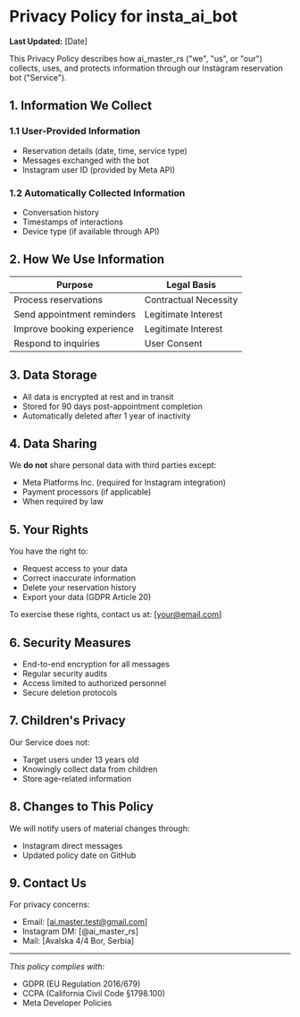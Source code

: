 # Privacy Policy for insta_ai_bot

**Last Updated:** [Date]

This Privacy Policy describes how ai_master_rs ("we", "us", or "our") collects, uses, and protects information through our Instagram reservation bot ("Service").

## 1. Information We Collect

### 1.1 User-Provided Information
- Reservation details (date, time, service type)
- Messages exchanged with the bot
- Instagram user ID (provided by Meta API)

### 1.2 Automatically Collected Information
- Conversation history
- Timestamps of interactions
- Device type (if available through API)

## 2. How We Use Information

| Purpose                      | Legal Basis          |
|------------------------------|----------------------|
| Process reservations         | Contractual Necessity|
| Send appointment reminders   | Legitimate Interest  |
| Improve booking experience   | Legitimate Interest  |
| Respond to inquiries         | User Consent         |

## 3. Data Storage
- All data is encrypted at rest and in transit
- Stored for 90 days post-appointment completion
- Automatically deleted after 1 year of inactivity

## 4. Data Sharing
We **do not** share personal data with third parties except:
- Meta Platforms Inc. (required for Instagram integration)
- Payment processors (if applicable)
- When required by law

## 5. Your Rights
You have the right to:
- Request access to your data
- Correct inaccurate information
- Delete your reservation history
- Export your data (GDPR Article 20)

To exercise these rights, contact us at: [your@email.com]

## 6. Security Measures
- End-to-end encryption for all messages
- Regular security audits
- Access limited to authorized personnel
- Secure deletion protocols

## 7. Children's Privacy
Our Service does not:
- Target users under 13 years old
- Knowingly collect data from children
- Store age-related information

## 8. Changes to This Policy
We will notify users of material changes through:
- Instagram direct messages
- Updated policy date on GitHub

## 9. Contact Us
For privacy concerns:
- Email: [ai.master.test@gmail.com]
- Instagram DM: [@ai_master_rs]
- Mail: [Avalska 4/4 Bor, Serbia]

---

*This policy complies with:*
- GDPR (EU Regulation 2016/679)
- CCPA (California Civil Code §1798.100)
- Meta Developer Policies
